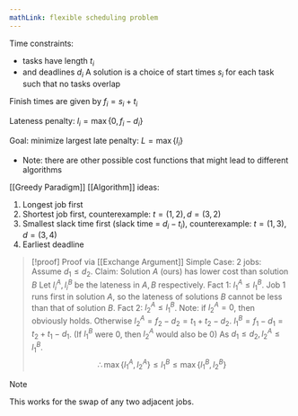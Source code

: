 ```yaml
---
mathLink: flexible scheduling problem
---
```

Time constraints:
- tasks have length $t_{i}$
- and deadlines $d_{i}$
A solution is a choice of start times $s_{i}$ for each task such that no tasks overlap

Finish times are given by $f_{i}=s_{i}+t_{i}$

Lateness penalty: $l_{i}=\max\{0,f_{i}-d_{i}\}$

Goal: minimize largest late penalty: $L=\max\{l_{i}\}$
- Note: there are other possible cost functions that might lead to different algorithms

[[Greedy Paradigm]] [[Algorithm]] ideas:
1. Longest job first
2. Shortest job first, counterexample: $t=(1,2),d=(3,2)$
3. Smallest slack time first (slack time = $d_{i}-t_{i}$), counterexample: $t=(1,3),d=(3,4)$
4. Earliest deadline 

>[!proof] Proof via [[Exchange Argument]]
Simple Case: $2$ jobs:
Assume $d_{1}≤d_{2}$. Claim: Solution $A$ (ours) has lower cost than solution $B$
Let $l_{i}^{A},l_{i}^{B}$ be the lateness in $A,B$ respectively. 
Fact $1$: $l_{1}^{A}≤l_{1}^{B}$. Job $1$ runs first in solution $A$, so the lateness of solutions $B$ cannot be less than that of solution $B$.
Fact 2: $l_{2}^{A}≤l_{1}^{B}$. Note: if $l_{2}^{A}=0$, then obviously holds. Otherwise $l_{2}^{A}=f_{2}-d_{2}=t_{1}+t_{2}-d_{2}$. 
$l_{1}^{B}=f_{1}-d_{1}=t_{2}+t_{1}-d_{1}$. (If $l_{1}^{B}$ were $0$, then $l_{2}^{A}$ would also be $0$)
As $d_{1}≤d_{2},l_{2}^{A}≤l_{1}^{B}$.
$$\therefore\max\{l_{1}^{A},l_{2}^{A}\}≤l_{1}^{B}≤\max\{l_{1}^{B},l_{2}^{B}\}$$

>[!note]
>This works for the swap of any two adjacent jobs.
